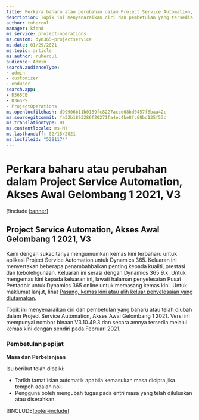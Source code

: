 ```yaml
---
title: Perkara baharu atau perubahan dalam Project Service Automation, Akses Awal Gelombang 1 2021, V3
description: Topik ini menyenaraikan ciri dan pembetulan yang tersedia dalam Project Service Automation, Akses Awal Gelombang 1 2021, V3.
author: ruhercul
manager: kfend
ms.service: project-operations
ms.custom: dyn365-projectservice
ms.date: 01/29/2021
ms.topic: article
ms.author: ruhercul
audience: Admin
search.audienceType:
- admin
- customizer
- enduser
search.app:
- D365CE
- D365PS
- ProjectOperations
ms.openlocfilehash: d99906b11b0189fc8227accd68bd0457f6baa42c
ms.sourcegitcommit: fa32b1893286f20271fa4ec4be8fc68bd135f53c
ms.translationtype: HT
ms.contentlocale: ms-MY
ms.lasthandoff: 02/15/2021
ms.locfileid: "5281174"
---
```

# <a name="whats-new-or-changed-in-project-service-automation-early-access-wave-1-2021-v3"></a>Perkara baharu atau perubahan dalam Project Service Automation, Akses Awal Gelombang 1 2021, V3

[!include [banner](../includes/psa-now-project-operations.md)]

## <a name="project-service-automation-early-access-wave-1-2021-v3"></a>Project Service Automation, Akses Awal Gelombang 1 2021, V3

Kami dengan sukacitanya mengumumkan kemas kini terbaharu untuk aplikasi Project Service Automation untuk Dynamics 365. Keluaran ini menyertakan beberapa penambahbaikan penting kepada kualiti, prestasi dan kebolehgunaan. Keluaran ini serasi dengan Dynamics 365 9.x. Untuk mengemas kini kepada keluaran ini, lawati halaman penyelesaian Pusat Pentadbir untuk Dynamics 365 online untuk memasang kemas kini. Untuk maklumat lanjut, lihat [Pasang, kemas kini atau alih keluar penyelesaian yang diutamakan](https://docs.microsoft.com/power-platform/admin/install-remove-preferred-solution).

Topik ini menyenaraikan ciri dan pembetulan yang baharu atau telah diubah dalam Project Service Automation, Akses Awal Gelombang 1 2021. Versi ini mempunyai nombor binaan V3.10.49.3 dan secara amnya tersedia melalui kemas kini dengan sendiri pada Februari 2021.


### <a name="bug-fixes"></a>Pembetulan pepijat

**Masa dan Perbelanjaan**

Isu berikut telah dibaiki:

- Tarikh tamat isian automatik apabila kemasukan masa dicipta jika tempoh adalah nol.
- Pengguna boleh mengubah tugas pada entri masa yang telah diluluskan atau diserahkan.


[!INCLUDE[footer-include](../includes/footer-banner.md)]